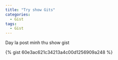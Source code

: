 ```yaml
---
title: "Try show Gits"
categories:
  - Gist
tags:
  - Gist
---
```


Day la post minh thu show gist

{% gist 60e3ac621c34213a4c00d1256909a248 %}



